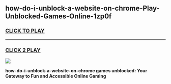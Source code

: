 
## how-do-i-unblock-a-website-on-chrome-Play-Unblocked-Games-Online-1zp0f
<h3>
<a href="https://premium76.site?title=how-do-i-unblock-a-website-on-chrome&ref=25A">CLICK TO PLAY</a></h3>
<hr>

<h3>
<a href="https://premium76.site?title=how-do-i-unblock-a-website-on-chrome&ref=25A">CLICK 2 PLAY</a>
  
</h3>

<a href="https://premium76.site?title=how-do-i-unblock-a-website-on-chrome&ref=25A"><img src="https://clearcache.store/games.png"></a>


**how-do-i-unblock-a-website-on-chrome games unblocked: Your Gateway to Fun and Accessible Online Gaming**
